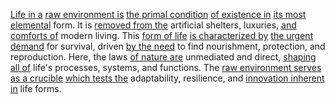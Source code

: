 
[Life in a](3/3/2/2/2/1/2/.Life%20and%20Death) [raw environment is](2/1/1/.Life%20in%20Raw%20Environment) [the primal condition](3/3/1/3/1/1/_Proof-Unknown) [of existence in](3/3/1/3/2/1/_Existence-Meaninglessness) [its most elemental](3/1/1/1/1/2/1/1/2/.Alloy) form. It is [removed from the](3/1/1/1/1/2/2/2/3/1/.Fired) artificial shelters, luxuries, [and comforts of](2/2/1/2/2/2/.Well-being) modern living. This [form of life](1/3/1/3/3/1/1/.Abiogenesis) [is characterized by](3/1/1/1/1/2/2/3/_Homogeneous-Heterogeneous) [the urgent demand](3/1/3/3/2/3/2/2/.Demand) for survival, driven [by the need](3/1/3/3/2/2/1/3/.Necessity) to find nourishment, protection, and reproduction. Here, the laws [of nature are](3/3/1/2/2/3/3/.Nature%20Gods) unmediated and direct, [shaping all of](1/3/1/2/3/3/2/1/1/2/1/3/.Bending) life's processes, systems, and functions. The [raw environment serves](2/1/1/.Life%20in%20Raw%20Environment) [as a crucible](3/3/3/_Manifestation-Transformation) [which tests the](2/2/3/2/1/2/.Test) adaptability, resilience, and [innovation inherent in](3/1/3/3/2/3/3/3/.Innovation) life forms.

